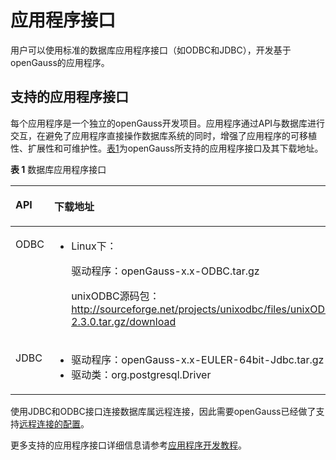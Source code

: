 # 应用程序接口<a name="ZH-CN_TOPIC_0242370179"></a>

用户可以使用标准的数据库应用程序接口（如ODBC和JDBC），开发基于openGauss的应用程序。

## 支持的应用程序接口<a name="zh-cn_topic_0237120293_zh-cn_topic_0059777757_s3ddc9e88cb7f4367bb98c43d4b658e05"></a>

每个应用程序是一个独立的openGauss开发项目。应用程序通过API与数据库进行交互，在避免了应用程序直接操作数据库系统的同时，增强了应用程序的可移植性、扩展性和可维护性。[表1](#zh-cn_topic_0237120293_zh-cn_topic_0059777757_tc44f4815cb564ea182d5864daa2709b4)为openGauss所支持的应用程序接口及其下载地址。

**表 1**  数据库应用程序接口

<a name="zh-cn_topic_0237120293_zh-cn_topic_0059777757_tc44f4815cb564ea182d5864daa2709b4"></a>
<table><thead align="left"><tr id="zh-cn_topic_0237120293_zh-cn_topic_0059777757_r073d74c6283a460d92711f61bfb41a99"><th class="cellrowborder" valign="top" width="16.919999999999998%" id="mcps1.2.3.1.1"><p id="zh-cn_topic_0237120293_zh-cn_topic_0059777757_aff1f63cf5f17429e8de6ea5187f60ba7"><a name="zh-cn_topic_0237120293_zh-cn_topic_0059777757_aff1f63cf5f17429e8de6ea5187f60ba7"></a><a name="zh-cn_topic_0237120293_zh-cn_topic_0059777757_aff1f63cf5f17429e8de6ea5187f60ba7"></a>API</p>
</th>
<th class="cellrowborder" valign="top" width="83.08%" id="mcps1.2.3.1.2"><p id="zh-cn_topic_0237120293_zh-cn_topic_0059777757_a81074fed55284b89a2f8402dbacc62ba"><a name="zh-cn_topic_0237120293_zh-cn_topic_0059777757_a81074fed55284b89a2f8402dbacc62ba"></a><a name="zh-cn_topic_0237120293_zh-cn_topic_0059777757_a81074fed55284b89a2f8402dbacc62ba"></a>下载地址</p>
</th>
</tr>
</thead>
<tbody><tr id="zh-cn_topic_0237120293_zh-cn_topic_0059777757_rccd5382e642246698cea672daed3a3ee"><td class="cellrowborder" valign="top" width="16.919999999999998%" headers="mcps1.2.3.1.1 "><p id="zh-cn_topic_0237120293_zh-cn_topic_0059777757_a80252008674843189ee6f524e409d065"><a name="zh-cn_topic_0237120293_zh-cn_topic_0059777757_a80252008674843189ee6f524e409d065"></a><a name="zh-cn_topic_0237120293_zh-cn_topic_0059777757_a80252008674843189ee6f524e409d065"></a>ODBC</p>
</td>
<td class="cellrowborder" valign="top" width="83.08%" headers="mcps1.2.3.1.2 "><a name="zh-cn_topic_0237120293_zh-cn_topic_0059777757_u5ad5416d02c14300a8675b17022ed3a2"></a><a name="zh-cn_topic_0237120293_zh-cn_topic_0059777757_u5ad5416d02c14300a8675b17022ed3a2"></a><ul id="zh-cn_topic_0237120293_zh-cn_topic_0059777757_u5ad5416d02c14300a8675b17022ed3a2"><li>Linux下：<p id="zh-cn_topic_0237120293_zh-cn_topic_0059777757_aeb64a6ed88014bb9bad215809887bbbe"><a name="zh-cn_topic_0237120293_zh-cn_topic_0059777757_aeb64a6ed88014bb9bad215809887bbbe"></a><a name="zh-cn_topic_0237120293_zh-cn_topic_0059777757_aeb64a6ed88014bb9bad215809887bbbe"></a>驱动程序：<span id="zh-cn_topic_0237120293_text346117317298"><a name="zh-cn_topic_0237120293_text346117317298"></a><a name="zh-cn_topic_0237120293_text346117317298"></a>openGauss-x.x</span>-ODBC.tar.gz</p>
<p id="zh-cn_topic_0237120293_zh-cn_topic_0059777757_ae9c1f22341df4ee0a91769e8d90647e0"><a name="zh-cn_topic_0237120293_zh-cn_topic_0059777757_ae9c1f22341df4ee0a91769e8d90647e0"></a><a name="zh-cn_topic_0237120293_zh-cn_topic_0059777757_ae9c1f22341df4ee0a91769e8d90647e0"></a>unixODBC源码包：<a href="http://sourceforge.net/projects/unixodbc/files/unixODBC/2.3.0/unixODBC-2.3.0.tar.gz/download" target="_blank" rel="noopener noreferrer">http://sourceforge.net/projects/unixodbc/files/unixODBC/2.3.0/unixODBC-2.3.0.tar.gz/download</a></p>
</li></ul>
</td>
</tr>
<tr id="zh-cn_topic_0237120293_zh-cn_topic_0059777757_r424aac31ed6449fea384dd79a6ad0cf1"><td class="cellrowborder" valign="top" width="16.919999999999998%" headers="mcps1.2.3.1.1 "><p id="zh-cn_topic_0237120293_zh-cn_topic_0059777757_aa4ddc323690a4d1ca9b06eed4da2f91e"><a name="zh-cn_topic_0237120293_zh-cn_topic_0059777757_aa4ddc323690a4d1ca9b06eed4da2f91e"></a><a name="zh-cn_topic_0237120293_zh-cn_topic_0059777757_aa4ddc323690a4d1ca9b06eed4da2f91e"></a>JDBC</p>
</td>
<td class="cellrowborder" valign="top" width="83.08%" headers="mcps1.2.3.1.2 "><a name="zh-cn_topic_0237120293_zh-cn_topic_0059777757_ua42cb60c35a2468c80ac3965a7e26649"></a><a name="zh-cn_topic_0237120293_zh-cn_topic_0059777757_ua42cb60c35a2468c80ac3965a7e26649"></a><ul id="zh-cn_topic_0237120293_zh-cn_topic_0059777757_ua42cb60c35a2468c80ac3965a7e26649"><li>驱动程序：<span id="zh-cn_topic_0237120293_text18477673291"><a name="zh-cn_topic_0237120293_text18477673291"></a><a name="zh-cn_topic_0237120293_text18477673291"></a>openGauss-x.x</span>-EULER-64bit-Jdbc.tar.gz</li><li>驱动类：org.postgresql.Driver</li></ul>
</td>
</tr>
</tbody>
</table>

使用JDBC和ODBC接口连接数据库属远程连接，因此需要openGauss已经做了支持[远程连接的配置](配置服务端远程连接.md)。

更多支持的应用程序接口详细信息请参考[应用程序开发教程](应用程序开发教程.md)。

